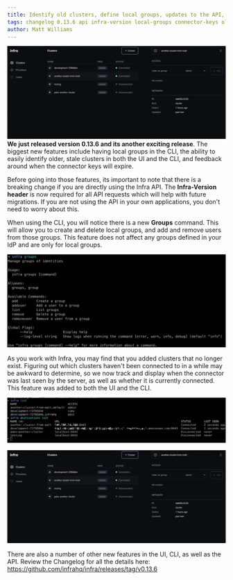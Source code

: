 ```yaml
---
title: Identify old clusters, define local groups, updates to the API, and more!
tags: changelog 0.13.6 api infra-version local-groups connector-keys old-clusters
author: Matt Williams
---
```


![Last Seen UI](/assets/img/changelog-0.13.6-lastseenconnected-ui.png)
**We just released version 0.13.6 and its another exciting release**. The biggest new features include having local groups in the CLI, the ability to easily identify older, stale clusters in both the UI and the CLI, and feedback around when the connector keys will expire.

Before going into those features, its important to note that there is a breaking change if you are directly using the Infra API. The **Infra-Version header** is now required for all API requests which will help with future migrations. If you are not using the API in your own applications, you don't need to worry about this.

When using the CLI, you will notice there is a new **Groups** command. This will allow you to create and delete local groups, and add and remove users from those groups. This feature does not affect any groups defined in your IdP and are only for local groups.

![Infra Groups](/assets/img/changelog-0.13.6-infragroups.png)

As you work with Infra, you may find that you added clusters that no longer exist. Figuring out which clusters haven't been connected to in a while may be awkward to determine, so we now track and display when the connector was last seen by the server, as well as whether it is currently connected. This feature was added to both the UI and the CLI.

![Last Seen](/assets/img/changelog-0.13.6-lastseenconnected.png)

![Last Seen UI](/assets/img/changelog-0.13.6-lastseenconnected-ui.png)

There are also a number of other new features in the UI, CLI, as well as the API. Review the Changelog for all the details here: https://github.com/infrahq/infra/releases/tag/v0.13.6
